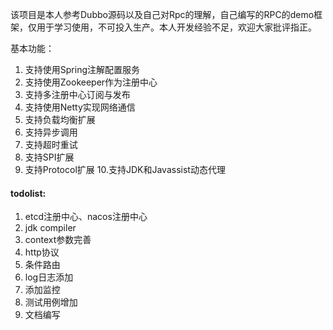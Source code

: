 该项目是本人参考Dubbo源码以及自己对Rpc的理解，自己编写的RPC的demo框架，仅用于学习使用，不可投入生产。本人开发经验不足，欢迎大家批评指正。

基本功能：

1. 支持使用Spring注解配置服务
2. 支持使用Zookeeper作为注册中心
3. 支持多注册中心订阅与发布
4. 支持使用Netty实现网络通信
5. 支持负载均衡扩展
6. 支持异步调用
7. 支持超时重试
8. 支持SPI扩展
9. 支持Protocol扩展
10.支持JDK和Javassist动态代理

#### todolist:
1. etcd注册中心、nacos注册中心
2. jdk compiler
3. context参数完善
4. http协议
5. 条件路由
6. log日志添加
7. 添加监控
8. 测试用例增加
9. 文档编写